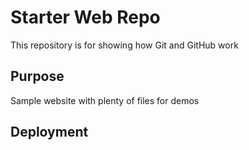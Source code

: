 # Starter Web Repo
 
This repository is for showing how Git and GitHub work

## Purpose

Sample website with plenty of files for demos

## Deployment
